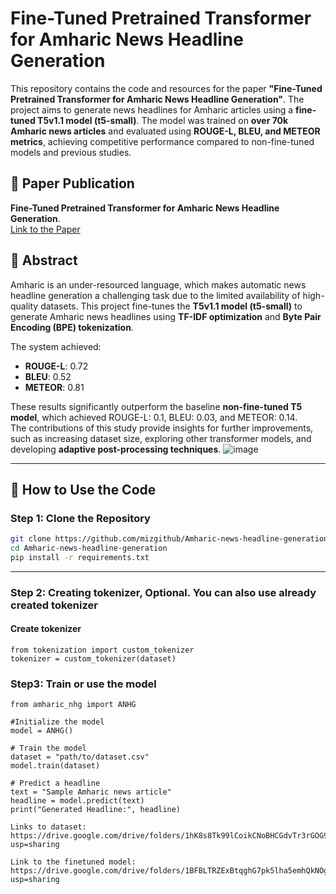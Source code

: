# Fine-Tuned Pretrained Transformer for Amharic News Headline Generation

This repository contains the code and resources for the paper **"Fine-Tuned Pretrained Transformer for Amharic News Headline Generation"**. The project aims to generate news headlines for Amharic articles using a **fine-tuned T5v1.1 model (t5-small)**. The model was trained on **over 70k Amharic news articles** and evaluated using **ROUGE-L, BLEU, and METEOR metrics**, achieving competitive performance compared to non-fine-tuned models and previous studies.

## 🔗 Paper Publication  
**Fine-Tuned Pretrained Transformer for Amharic News Headline Generation**.  
[Link to the Paper ](https://doi.org/10.1002/ail2.98)

## 📄 Abstract  
Amharic is an under-resourced language, which makes automatic news headline generation a challenging task due to the limited availability of high-quality datasets. This project fine-tunes the **T5v1.1 model (t5-small)** to generate Amharic news headlines using **TF-IDF optimization** and **Byte Pair Encoding (BPE) tokenization**.  

The system achieved:  
- **ROUGE-L**: 0.72  
- **BLEU**: 0.52  
- **METEOR**: 0.81  

These results significantly outperform the baseline **non-fine-tuned T5 model**, which achieved ROUGE-L: 0.1, BLEU: 0.03, and METEOR: 0.14.  
The contributions of this study provide insights for further improvements, such as increasing dataset size, exploring other transformer models, and developing **adaptive post-processing techniques**.
![image](https://github.com/user-attachments/assets/70ee2e45-235d-4668-8179-f4459689da4b)

---

## 🚀 How to Use the Code  

### Step 1: Clone the Repository  
```bash
git clone https://github.com/mizgithub/Amharic-news-headline-generation.git
cd Amharic-news-headline-generation
pip install -r requirements.txt
```

---
### Step 2: Creating tokenizer, Optional. You can also use already created tokenizer
#### Create tokenizer

```
from tokenization import custom_tokenizer
tokenizer = custom_tokenizer(dataset)
```

### Step3: Train or use the model
```
from amharic_nhg import ANHG

#Initialize the model
model = ANHG()

# Train the model
dataset = "path/to/dataset.csv"
model.train(dataset)

# Predict a headline
text = "Sample Amharic news article"
headline = model.predict(text)
print("Generated Headline:", headline)
```
```
Links to dataset: https://drive.google.com/drive/folders/1hK8s8Tk99lCoikCNoBHCGdvTr3rGOG9q?usp=sharing
```
```
Link to the finetuned model: https://drive.google.com/drive/folders/1BFBLTRZExBtqghG7pk5lha5emhQkNOgl?usp=sharing
```

